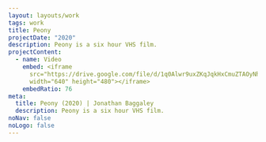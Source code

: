 ```yaml
---
layout: layouts/work
tags: work
title: Peony
projectDate: "2020"
description: Peony is a six hour VHS film.
projectContent:
  - name: Video
    embed: <iframe
      src="https://drive.google.com/file/d/1q0Alwr9uxZKqJqkHxCmuZTAOyNhnePw7/preview"
      width="640" height="480"></iframe>
    embedRatio: 76
meta:
  title: Peony (2020) | Jonathan Baggaley
  description: Peony is a six hour VHS film.
noNav: false
noLogo: false
---
```

